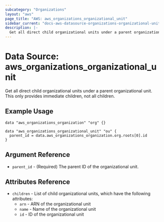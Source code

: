 ```yaml
---
subcategory: "Organizations"
layout: "aws"
page_title: "AWS: aws_organizations_organizational_unit"
sidebar_current: "docs-aws-datasource-organizations-organizational-unit"
description: |-
  Get all direct child organizational units under a parent organizational unit. This only provides immediate children, not all children
---
```


# Data Source: aws_organizations_organizational_unit
Get all direct child organizational units under a parent organizational unit. This only provides immediate children, not all children.

## Example Usage

```hcl
data "aws_organizations_organization" "org" {}

data "aws_organizations_organizational_unit" "ou" {
  parent_id = data.aws_organizations_organization.org.roots[0].id
}
```

## Argument Reference
* `parent_id` - (Required) The parent ID of the organizational unit.

## Attributes Reference
* `children` - List of child organizational units, which have the following attributes:
  * `arn` - ARN of the organizational unit
  * `name` - Name of the organizational unit
  * `id` - ID of the organizational unit
